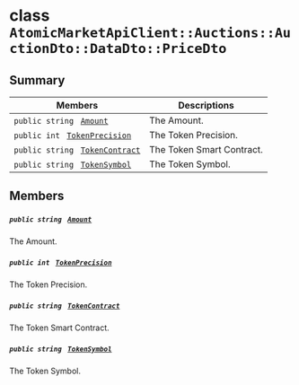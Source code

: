 # class `AtomicMarketApiClient::Auctions::AuctionDto::DataDto::PriceDto` 

## Summary

 Members                                | Descriptions                                
----------------------------------------|---------------------------------------------
`public string ` [`Amount`](#class_atomic_market_api_client_1_1_auctions_1_1_auction_dto_1_1_data_dto_1_1_price_dto_1a68626ae376f04fe098eee0037b8726ff) | The Amount.
`public int ` [`TokenPrecision`](#class_atomic_market_api_client_1_1_auctions_1_1_auction_dto_1_1_data_dto_1_1_price_dto_1ababccf16843f4eb633468783826c257e) | The Token Precision.
`public string ` [`TokenContract`](#class_atomic_market_api_client_1_1_auctions_1_1_auction_dto_1_1_data_dto_1_1_price_dto_1a60296df624437b2197677dbab4480131) | The Token Smart Contract.
`public string ` [`TokenSymbol`](#class_atomic_market_api_client_1_1_auctions_1_1_auction_dto_1_1_data_dto_1_1_price_dto_1ac419f589d08baa34f7be58d065aa4a88) | The Token Symbol.

## Members

##### `public string ` [`Amount`](#class_atomic_market_api_client_1_1_auctions_1_1_auction_dto_1_1_data_dto_1_1_price_dto_1a68626ae376f04fe098eee0037b8726ff) 

The Amount.

##### `public int ` [`TokenPrecision`](#class_atomic_market_api_client_1_1_auctions_1_1_auction_dto_1_1_data_dto_1_1_price_dto_1ababccf16843f4eb633468783826c257e) 

The Token Precision.

##### `public string ` [`TokenContract`](#class_atomic_market_api_client_1_1_auctions_1_1_auction_dto_1_1_data_dto_1_1_price_dto_1a60296df624437b2197677dbab4480131) 

The Token Smart Contract.

##### `public string ` [`TokenSymbol`](#class_atomic_market_api_client_1_1_auctions_1_1_auction_dto_1_1_data_dto_1_1_price_dto_1ac419f589d08baa34f7be58d065aa4a88) 

The Token Symbol.

